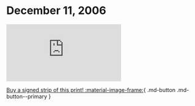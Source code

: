 # December 11, 2006

![](https://www.achewood.com/comic.php?date=12112006)

[Buy a signed strip of this print! :material-image-frame:](https://achewood-holiday-pop-up.myshopify.com/products/strip#12112006){ .md-button .md-button--primary }
